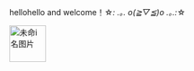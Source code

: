 hellohello and welcome！☆*: .｡. o(≧▽≦)o .｡.:*☆



<img width="65" alt="未命i名图片" src="https://user-images.githubusercontent.com/104637849/235587302-cf289552-9108-4051-bb34-c9be62dc5e41.png">
